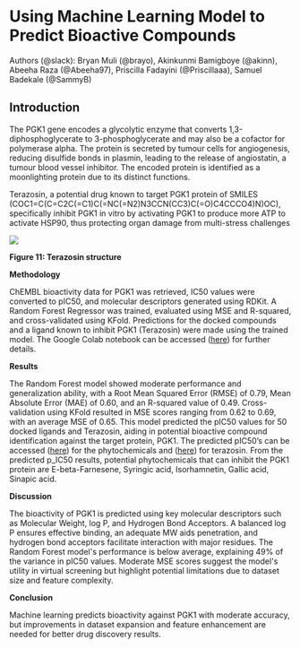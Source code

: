 <!--StartFragment-->


# **Using Machine Learning Model to Predict Bioactive Compounds** 


Authors (@slack): Bryan Muli (@brayo), Akinkunmi Bamigboye (@akinn), Abeeha Raza (@Abeeha97), Priscilla Fadayini (@Priscillaaa), Samuel Badekale (@SammyB)


## **Introduction** 

The PGK1 gene encodes a glycolytic enzyme that converts 1,3-diphosphoglycerate to 3-phosphoglycerate and may also be a cofactor for polymerase alpha. The protein is secreted by tumour cells for angiogenesis, reducing disulfide bonds in plasmin, leading to the release of angiostatin, a tumour blood vessel inhibitor. The encoded protein is identified as a moonlighting protein due to its distinct functions.

Terazosin, a potential drug known to target PGK1 protein of SMILES (COC1=C(C=C2C(=C1)C(=NC(=N2)N3CCN(CC3)C(=O)C4CCCO4)N)OC), specifically inhibit PGK1 in vitro by activating PGK1 to produce more ATP to activate HSP90, thus protecting organ damage from multi-stress challenges

![](https://lh7-rt.googleusercontent.com/docsz/AD_4nXfc0G6BLP5ibGAVGx-1h0c0yOLrhamMKn6qdzeWmJZ88fuzH8oJWJ0h37vOflKrB-UOLTqP20SMKYDxM6B1SYU7j1pOdb2h2xZhG_UeZRcrJ10kC_skWHxR4FU6Wkt9M6NKObl-eDHM2Kma59kzBJmKCByma8yvdXX7FPDZSA?key=9OHSq5zjQKYauXezibhhwQ)

**Figure 11: Terazosin structure**

**Methodology**

ChEMBL bioactivity data for PGK1 was retrieved, IC50 values were converted to pIC50, and molecular descriptors generated using RDKit. A Random Forest Regressor was trained, evaluated using MSE and R-squared, and cross-validated using KFold. Predictions for the docked compounds and a ligand known to inhibit PGK1 (Terazosin) were made using the trained model. The Google Colab notebook can be accessed ([here](https://github.com/Fadayini-Priscilla/hackbio-cancer-internship/blob/0e39c406c77d21650ff205831520d2fef3a5f9c3/Targeting%20PGK1%20in%20Breast%20Cancer%20(Docking%20Pipeline%20and%20Machine%20Learning)/Machine%20Learning%20Code%20for%20PGK1.ipynb)) for further details.

**Results**

The Random Forest model showed moderate performance and generalization ability, with a Root Mean Squared Error (RMSE) of 0.79, Mean Absolute Error (MAE) of 0.60, and an R-squared value of 0.49. Cross-validation using KFold resulted in MSE scores ranging from 0.62 to 0.69, with an average MSE of 0.65. This model predicted the pIC50 values for 50 docked ligands and Terazosin, aiding in potential bioactive compound identification against the target protein, PGK1. The predicted pIC50’s can be accessed ([here](https://github.com/Fadayini-Priscilla/hackbio-cancer-internship/blob/7eb1a6fc6b046683f8ddc9087eb861f18f435c86/Targeting%20PGK1%20in%20Breast%20Cancer%20(Docking%20Pipeline%20and%20Machine%20Learning)/Phytochemicals%20Predicted%20pIC50.md)) for the phytochemicals and ([here](https://github.com/Fadayini-Priscilla/hackbio-cancer-internship/blob/d26aa738cad81ff0c83cc0108555c225a8d782b6/Targeting%20PGK1%20in%20Breast%20Cancer%20(Docking%20Pipeline%20and%20Machine%20Learning)/Terazosin%20Predicted%20pIC50.md)) for terazosin. From the predicted p_IC50 results, potential phytochemicals that can inhibit the PGK1 protein are E-beta-Farnesene, Syringic acid, Isorhamnetin, Gallic acid, Sinapic acid.

**Discussion**

The bioactivity of PGK1 is predicted using key molecular descriptors such as Molecular Weight, log P, and Hydrogen Bond Acceptors. A balanced log P ensures effective binding, an adequate MW aids penetration, and hydrogen bond acceptors facilitate interaction with major residues. The Random Forest model's performance is below average, explaining 49% of the variance in pIC50 values. Moderate MSE scores suggest the model's utility in virtual screening but highlight potential limitations due to dataset size and feature complexity.

**Conclusion**

Machine learning predicts bioactivity against PGK1 with moderate accuracy, but improvements in dataset expansion and feature enhancement are needed for better drug discovery results.



<!--EndFragment-->
